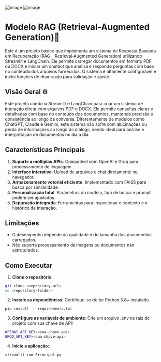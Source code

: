 ![image](https://github.com/user-attachments/assets/255fffd3-4a7c-4a47-9c45-2dd06d9f2f86)
![image](https://github.com/user-attachments/assets/80f79062-6e8e-4a6f-ac8e-7bec8481a466)


# Modelo RAG (Retrieval-Augmented Generation)🤖

Este é um projeto básico que implementa um sistema de Resposta Baseada em Recuperação (RAG - Retrieval-Augmented Generation) utilizando Streamlit e LangChain. Ele permite carregar documentos em formato PDF ou DOCX e iniciar um chatbot que analisa e responde perguntas com base no conteúdo dos arquivos fornecidos. O sistema é altamente configurável e inclui funções de depuração para validação e ajuste.

## Visão Geral ⚙️

Este projeto combina Streamlit e LangChain para criar um sistema de interação direta com arquivos PDF e DOCX. Ele permite consultas claras e detalhadas com base no conteúdo dos documentos, mantendo precisão e consistência ao longo da conversa. Diferentemente de modelos como ChatGPT, Claude e Gemini, este sistema não sofre com alucinações ou perda de informações ao longo do diálogo, sendo ideal para análise e interpretação de documentos no dia a dia.

## Características Principais

1. **Suporte a múltiplas APIs**: Compatível com OpenAI e Groq para processamento de linguagem.
2. **Interface interativa**: Upload de arquivos e chat diretamente no navegador.
2. **Armazenamento vetorial eficiente**: Implementado com FAISS para busca por similaridade.
2. **Personalização total**: Parâmetros do modelo, tipo de busca e prompt podem ser ajustados.
2. **Depuração integrada**: Ferramentas para inspecionar o contexto e o histórico de interação.

## Limitações

- O desempenho depende da qualidade e do tamanho dos documentos carregados.
- Não suporta processamento de imagens ou documentos não estruturados.

## Como Executar

1. **Clone o repositório**:
```bash
git clone <repository-url>
cd <repository-folder>
```

2. **Instale as dependências**: Certifique-se de ter Python 3.8+ instalado.
```bash
pip install -r requirements.txt
```

3. **Configure as variáveis de ambiente**: Crie um arquivo .env na raiz do projeto com sua chave de API:
```bash
OPENAI_API_KEY=<sua-chave-api>
GROQ_API_KEY=<sua-chave-api>
```

4. **Inicie a aplicação:**:
```bash
streamlit run Principal.py
```







  
